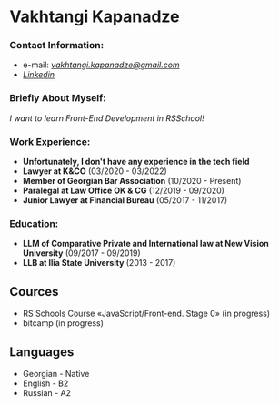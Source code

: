 # **Vakhtangi Kapanadze**

### Contact Information:

* e-mail: *<vakhtangi.kapanadze@gmail.com>*
* *[Linkedin](https://www.linkedin.com/in/vakhtangi-kapanadze-856803186/)*

### Briefly About Myself:
*I want to learn Front-End Development in RSSchool!*


### Work Experience:
* **Unfortunately, I don't have any experience in the tech field** 
* **Lawyer at K&CO** (03/2020 - 03/2022)
* **Member of Georgian Bar Association** (10/2020 - Present)
* **Paralegal at Law Office OK & CG** (12/2019 - 09/2020)
* **Junior Lawyer at Financial Bureau** (05/2017 - 11/2017)


### Education:
* **LLM of Comparative Private and International law at New Vision University** (09/2017 - 09/2019)
* **LLB at Ilia State University** (2013 - 2017)

## Cources
* RS Schools Course  «JavaScript/Front-end. Stage 0» (in progress)
* bitcamp (in progress)


## Languages
* Georgian - Native
* English - B2
* Russian - A2
